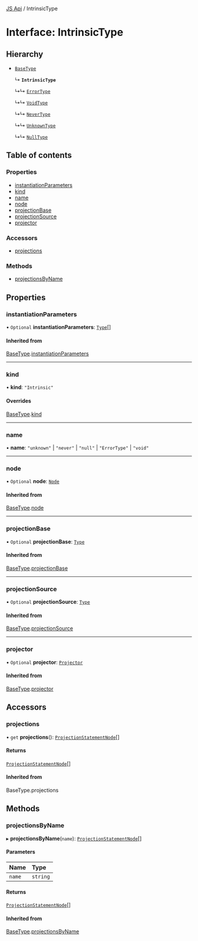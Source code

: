 [JS Api](../index.md) / IntrinsicType

# Interface: IntrinsicType

## Hierarchy

- [`BaseType`](BaseType.md)

  ↳ **`IntrinsicType`**

  ↳↳ [`ErrorType`](ErrorType.md)

  ↳↳ [`VoidType`](VoidType.md)

  ↳↳ [`NeverType`](NeverType.md)

  ↳↳ [`UnknownType`](UnknownType.md)

  ↳↳ [`NullType`](NullType.md)

## Table of contents

### Properties

- [instantiationParameters](IntrinsicType.md#instantiationparameters)
- [kind](IntrinsicType.md#kind)
- [name](IntrinsicType.md#name)
- [node](IntrinsicType.md#node)
- [projectionBase](IntrinsicType.md#projectionbase)
- [projectionSource](IntrinsicType.md#projectionsource)
- [projector](IntrinsicType.md#projector)

### Accessors

- [projections](IntrinsicType.md#projections)

### Methods

- [projectionsByName](IntrinsicType.md#projectionsbyname)

## Properties

### instantiationParameters

• `Optional` **instantiationParameters**: [`Type`](../index.md#type)[]

#### Inherited from

[BaseType](BaseType.md).[instantiationParameters](BaseType.md#instantiationparameters)

___

### kind

• **kind**: ``"Intrinsic"``

#### Overrides

[BaseType](BaseType.md).[kind](BaseType.md#kind)

___

### name

• **name**: ``"unknown"`` \| ``"never"`` \| ``"null"`` \| ``"ErrorType"`` \| ``"void"``

___

### node

• `Optional` **node**: [`Node`](../index.md#node)

#### Inherited from

[BaseType](BaseType.md).[node](BaseType.md#node)

___

### projectionBase

• `Optional` **projectionBase**: [`Type`](../index.md#type)

#### Inherited from

[BaseType](BaseType.md).[projectionBase](BaseType.md#projectionbase)

___

### projectionSource

• `Optional` **projectionSource**: [`Type`](../index.md#type)

#### Inherited from

[BaseType](BaseType.md).[projectionSource](BaseType.md#projectionsource)

___

### projector

• `Optional` **projector**: [`Projector`](Projector.md)

#### Inherited from

[BaseType](BaseType.md).[projector](BaseType.md#projector)

## Accessors

### projections

• `get` **projections**(): [`ProjectionStatementNode`](ProjectionStatementNode.md)[]

#### Returns

[`ProjectionStatementNode`](ProjectionStatementNode.md)[]

#### Inherited from

BaseType.projections

## Methods

### projectionsByName

▸ **projectionsByName**(`name`): [`ProjectionStatementNode`](ProjectionStatementNode.md)[]

#### Parameters

| Name | Type |
| :------ | :------ |
| `name` | `string` |

#### Returns

[`ProjectionStatementNode`](ProjectionStatementNode.md)[]

#### Inherited from

[BaseType](BaseType.md).[projectionsByName](BaseType.md#projectionsbyname)
